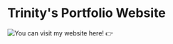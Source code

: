 # Trinity's Portfolio Website
![You can visit my website here! 👉](https://trinity-profile.azurewebsites.net)
